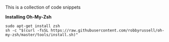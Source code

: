This is a collection of code snippets

**Installing Oh-My-Zsh**
```
sudo apt-get install zsh
sh -c "$(curl -fsSL https://raw.githubusercontent.com/robbyrussell/oh-my-zsh/master/tools/install.sh)"
```

